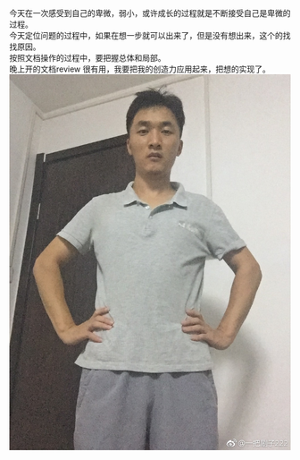 今天在一次感受到自己的卑微，弱小，或许成长的过程就是不断接受自己是卑微的过程。    
今天定位问题的过程中，如果在想一步就可以出来了，但是没有想出来，这个的找找原因。     
按照文档操作的过程中，要把握总体和局部。    
晚上开的文档review 很有用，我要把我的创造力应用起来，把想的实现了。    
![20180814](https://github.com/BrushXiaoMinGuo/BrushXiaoMinGuo.github.io/blob/master/history/img_day/2018_8_14.jpg)
